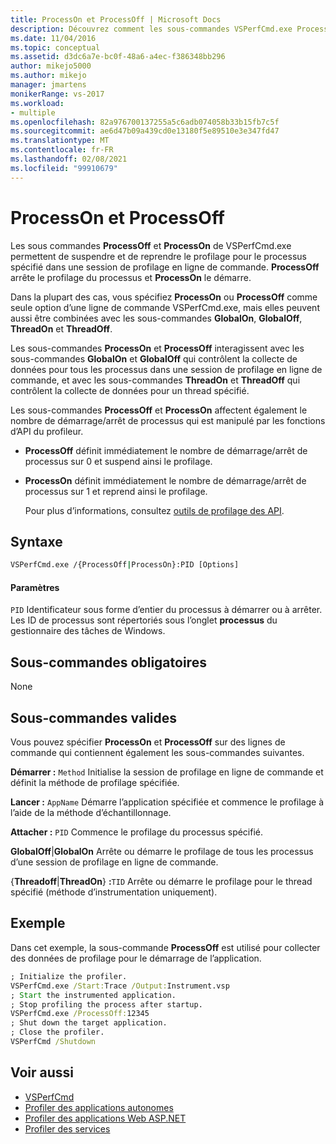 ```yaml
---
title: ProcessOn et ProcessOff | Microsoft Docs
description: Découvrez comment les sous-commandes VSPerfCmd.exe ProcessOff et ProcessOn s’interrompent et reprennent le profilage pour le processus spécifié dans une session de profilage en ligne de commande.
ms.date: 11/04/2016
ms.topic: conceptual
ms.assetid: d3dc6a7e-bc0f-48a6-a4ec-f386348bb296
author: mikejo5000
ms.author: mikejo
manager: jmartens
monikerRange: vs-2017
ms.workload:
- multiple
ms.openlocfilehash: 82a976700137255a5c6adb074058b33b15fb7c5f
ms.sourcegitcommit: ae6d47b09a439cd0e13180f5e89510e3e347fd47
ms.translationtype: MT
ms.contentlocale: fr-FR
ms.lasthandoff: 02/08/2021
ms.locfileid: "99910679"
---
```

# <a name="processon-and-processoff"></a>ProcessOn et ProcessOff
Les sous commandes **ProcessOff** et **ProcessOn** de VSPerfCmd.exe permettent de suspendre et de reprendre le profilage pour le processus spécifié dans une session de profilage en ligne de commande. **ProcessOff** arrête le profilage du processus et **ProcessOn** le démarre.

 Dans la plupart des cas, vous spécifiez **ProcessOn** ou **ProcessOff** comme seule option d’une ligne de commande VSPerfCmd.exe, mais elles peuvent aussi être combinées avec les sous-commandes **GlobalOn**, **GlobalOff**, **ThreadOn** et **ThreadOff**.

 Les sous-commandes **ProcessOn** et **ProcessOff** interagissent avec les sous-commandes **GlobalOn** et **GlobalOff** qui contrôlent la collecte de données pour tous les processus dans une session de profilage en ligne de commande, et avec les sous-commandes **ThreadOn** et **ThreadOff** qui contrôlent la collecte de données pour un thread spécifié.

 Les sous-commandes **ProcessOff** et **ProcessOn** affectent également le nombre de démarrage/arrêt de processus qui est manipulé par les fonctions d’API du profileur.

- **ProcessOff** définit immédiatement le nombre de démarrage/arrêt de processus sur 0 et suspend ainsi le profilage.

- **ProcessOn** définit immédiatement le nombre de démarrage/arrêt de processus sur 1 et reprend ainsi le profilage.

  Pour plus d’informations, consultez [outils de profilage des API](../profiling/profiling-tools-apis.md).

## <a name="syntax"></a>Syntaxe

```cmd
VSPerfCmd.exe /{ProcessOff|ProcessOn}:PID [Options]

```

#### <a name="parameters"></a>Paramètres
 `PID` Identificateur sous forme d’entier du processus à démarrer ou à arrêter. Les ID de processus sont répertoriés sous l’onglet **processus** du gestionnaire des tâches de Windows.

## <a name="required-subcommands"></a>Sous-commandes obligatoires
 None

## <a name="valid-subcommands"></a>Sous-commandes valides
 Vous pouvez spécifier **ProcessOn** et **ProcessOff** sur des lignes de commande qui contiennent également les sous-commandes suivantes.

 **Démarrer :** `Method` Initialise la session de profilage en ligne de commande et définit la méthode de profilage spécifiée.

 **Lancer :** `AppName` Démarre l’application spécifiée et commence le profilage à l’aide de la méthode d’échantillonnage.

 **Attacher :** `PID` Commence le profilage du processus spécifié.

 **GlobalOff**&#124;**GlobalOn** Arrête ou démarre le profilage de tous les processus d’une session de profilage en ligne de commande.

 {**Threadoff**&#124;**ThreadOn**} **:**`TID` Arrête ou démarre le profilage pour le thread spécifié (méthode d’instrumentation uniquement).

## <a name="example"></a>Exemple
 Dans cet exemple, la sous-commande **ProcessOff** est utilisé pour collecter des données de profilage pour le démarrage de l’application.

```cmd
; Initialize the profiler.
VSPerfCmd.exe /Start:Trace /Output:Instrument.vsp
; Start the instrumented application.
; Stop profiling the process after startup.
VSPerfCmd.exe /ProcessOff:12345
; Shut down the target application.
; Close the profiler.
VSPerfCmd /Shutdown

```

## <a name="see-also"></a>Voir aussi
- [VSPerfCmd](../profiling/vsperfcmd.md)
- [Profiler des applications autonomes](../profiling/command-line-profiling-of-stand-alone-applications.md)
- [Profiler des applications Web ASP.NET](../profiling/command-line-profiling-of-aspnet-web-applications.md)
- [Profiler des services](../profiling/command-line-profiling-of-services.md)
